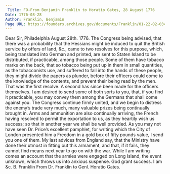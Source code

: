 ```yaml
---
 Title: FO-From Benjamin Franklin to Horatio Gates, 28 August 1776
Date: 1776-08-28
Author: Franklin, Benjamin
Page URL: https://founders.archives.gov/documents/Franklin/01-22-02-0347
---
```


Dear Sir,
Philadelphia August 28th. 1776.
The Congress being advised, that there was a probability that the Hessians might be induced to quit the British service by offers of land, &c., came to two resolves for this purpose, which, being translated into German and printed, are sent to Staten Island to be distributed, if practicable, among those people. Some of them have tobacco marks on the back, that so tobacco being put up in them in small quantities, as the tobacconists use, and suffered to fall into the hands of these people, they might divide the papers as plunder, before their officers could come to the knowledge of the contents, and prevent their being read by the men. That was the first resolve. A second has since been made for the officers themselves. I am desired to send some of both sorts to you, that, if you find it practicable, you may convey them among the Germans that shall come against you.
The Congress continue firmly united, and we begin to distress the enemy’s trade very much, many valuable prizes being continually brought in. Arms and ammunition are also continually arriving, the French having resolved to permit the exportation to us, as they heartily wish us success; so that in another year we shall be well provided.
As you may not have seen Dr. Price’s excellent pamphlet, for writing which the City of London presented him a Freedom in a gold box of fifty pounds value, I send you one of them.
My last advices from England say, that the Ministry have done their utmost in fitting out this armament, and that, if it fails, they cannot find means next year to go on with the war. While I am writing comes an account that the armies were engaged on Long Island, the event unknown, which throws us into anxious suspense. God grant success. I am &c. 
B. Franklin
From Dr. Franklin to Genl. Horatio Gates.

